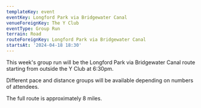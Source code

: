 ```yaml
---
templateKey: event
eventKey: Longford Park via Bridgewater Canal
venueForeignKey: The Y Club
eventType: Group Run
terrain: Road
routeForeignKey: Longford Park via Bridgewater Canal
startsAt: '2024-04-18 18:30'
---
```

This week's group run will be the Longford Park via Bridgewater Canal route starting from 
outside the Y Club at 6:30pm.

Different pace and distance groups will be available depending on
numbers of attendees.

The full route is approximately 8 miles.

